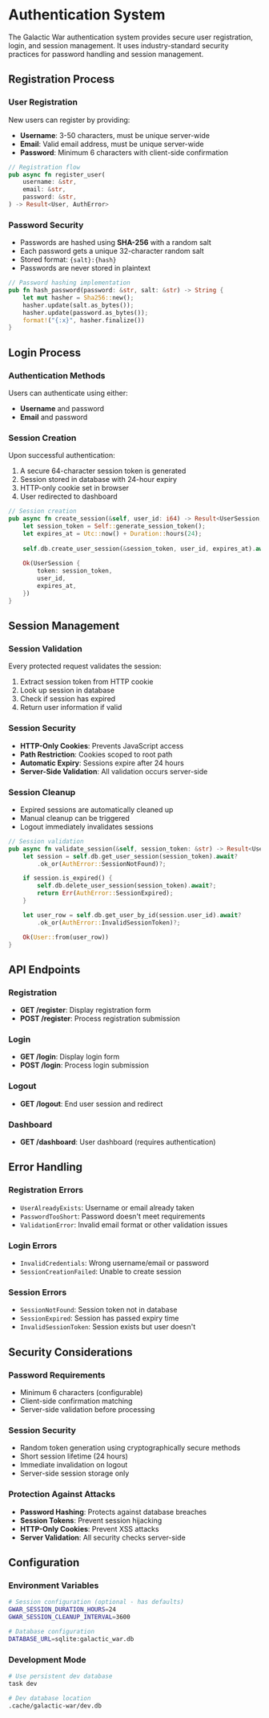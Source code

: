 # Authentication System

The Galactic War authentication system provides secure user registration, login, and session management. It uses industry-standard security practices for password handling and session management.

## Registration Process

### User Registration
New users can register by providing:
- **Username**: 3-50 characters, must be unique server-wide
- **Email**: Valid email address, must be unique server-wide  
- **Password**: Minimum 6 characters with client-side confirmation

```rust
// Registration flow
pub async fn register_user(
    username: &str,
    email: &str, 
    password: &str,
) -> Result<User, AuthError>
```

### Password Security
- Passwords are hashed using **SHA-256** with a random salt
- Each password gets a unique 32-character random salt
- Stored format: `{salt}:{hash}`
- Passwords are never stored in plaintext

```rust
// Password hashing implementation
pub fn hash_password(password: &str, salt: &str) -> String {
    let mut hasher = Sha256::new();
    hasher.update(salt.as_bytes());
    hasher.update(password.as_bytes());
    format!("{:x}", hasher.finalize())
}
```

## Login Process

### Authentication Methods
Users can authenticate using either:
- **Username** and password
- **Email** and password

### Session Creation
Upon successful authentication:
1. A secure 64-character session token is generated
2. Session stored in database with 24-hour expiry
3. HTTP-only cookie set in browser
4. User redirected to dashboard

```rust
// Session creation
pub async fn create_session(&self, user_id: i64) -> Result<UserSession, AuthError> {
    let session_token = Self::generate_session_token();
    let expires_at = Utc::now() + Duration::hours(24);
    
    self.db.create_user_session(&session_token, user_id, expires_at).await?;
    
    Ok(UserSession {
        token: session_token,
        user_id,
        expires_at,
    })
}
```

## Session Management

### Session Validation
Every protected request validates the session:
1. Extract session token from HTTP cookie
2. Look up session in database
3. Check if session has expired
4. Return user information if valid

### Session Security
- **HTTP-Only Cookies**: Prevents JavaScript access
- **Path Restriction**: Cookies scoped to root path
- **Automatic Expiry**: Sessions expire after 24 hours
- **Server-Side Validation**: All validation occurs server-side

### Session Cleanup
- Expired sessions are automatically cleaned up
- Manual cleanup can be triggered
- Logout immediately invalidates sessions

```rust
// Session validation
pub async fn validate_session(&self, session_token: &str) -> Result<User, AuthError> {
    let session = self.db.get_user_session(session_token).await?
        .ok_or(AuthError::SessionNotFound)?;

    if session.is_expired() {
        self.db.delete_user_session(session_token).await?;
        return Err(AuthError::SessionExpired);
    }

    let user_row = self.db.get_user_by_id(session.user_id).await?
        .ok_or(AuthError::InvalidSessionToken)?;

    Ok(User::from(user_row))
}
```

## API Endpoints

### Registration
- **GET /register**: Display registration form
- **POST /register**: Process registration submission

### Login  
- **GET /login**: Display login form
- **POST /login**: Process login submission

### Logout
- **GET /logout**: End user session and redirect

### Dashboard
- **GET /dashboard**: User dashboard (requires authentication)

## Error Handling

### Registration Errors
- `UserAlreadyExists`: Username or email already taken
- `PasswordTooShort`: Password doesn't meet requirements
- `ValidationError`: Invalid email format or other validation issues

### Login Errors
- `InvalidCredentials`: Wrong username/email or password
- `SessionCreationFailed`: Unable to create session

### Session Errors
- `SessionNotFound`: Session token not in database
- `SessionExpired`: Session has passed expiry time
- `InvalidSessionToken`: Session exists but user doesn't

## Security Considerations

### Password Requirements
- Minimum 6 characters (configurable)
- Client-side confirmation matching
- Server-side validation before processing

### Session Security
- Random token generation using cryptographically secure methods
- Short session lifetime (24 hours)
- Immediate invalidation on logout
- Server-side session storage only

### Protection Against Attacks
- **Password Hashing**: Protects against database breaches
- **Session Tokens**: Prevent session hijacking
- **HTTP-Only Cookies**: Prevent XSS attacks
- **Server Validation**: All security checks server-side

## Configuration

### Environment Variables
```bash
# Session configuration (optional - has defaults)
GWAR_SESSION_DURATION_HOURS=24
GWAR_SESSION_CLEANUP_INTERVAL=3600

# Database configuration
DATABASE_URL=sqlite:galactic_war.db
```

### Development Mode
```bash
# Use persistent dev database
task dev

# Dev database location
.cache/galactic-war/dev.db
```